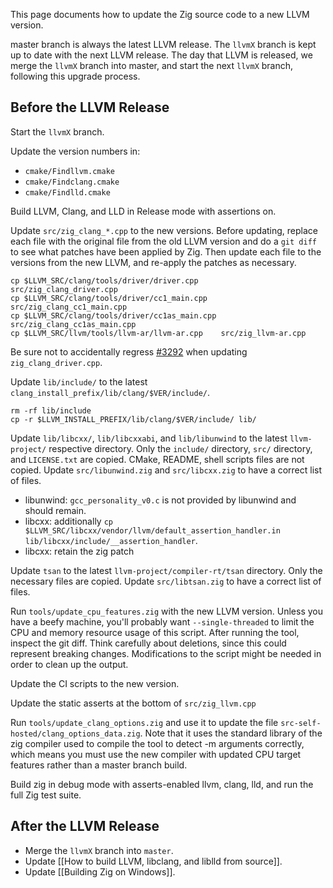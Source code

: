 This page documents how to update the Zig source code to a new LLVM version.

master branch is always the latest LLVM release. The `llvmX` branch is kept up to date with the next LLVM release. The day that LLVM is released, we merge the `llvmX` branch into master, and start the next `llvmX` branch, following this upgrade process. 

## Before the LLVM Release

Start the `llvmX` branch.

Update the version numbers in:
- `cmake/Findllvm.cmake`
- `cmake/Findclang.cmake`
- `cmake/Findlld.cmake`

Build LLVM, Clang, and LLD in Release mode with assertions on.

Update `src/zig_clang_*.cpp` to the new versions. Before updating, replace each
file with the original file from the old LLVM version and do a `git diff` to
see what patches have been applied by Zig. Then update each file to the
versions from the new LLVM, and re-apply the patches as necessary.

```
cp $LLVM_SRC/clang/tools/driver/driver.cpp     src/zig_clang_driver.cpp
cp $LLVM_SRC/clang/tools/driver/cc1_main.cpp   src/zig_clang_cc1_main.cpp
cp $LLVM_SRC/clang/tools/driver/cc1as_main.cpp src/zig_clang_cc1as_main.cpp
cp $LLVM_SRC/llvm/tools/llvm-ar/llvm-ar.cpp    src/zig_llvm-ar.cpp
```

Be sure not to accidentally regress
[#3292](https://github.com/ziglang/zig/pull/3292) when updating
`zig_clang_driver.cpp`.

Update `lib/include/` to the latest `clang_install_prefix/lib/clang/$VER/include/`.

```
rm -rf lib/include
cp -r $LLVM_INSTALL_PREFIX/lib/clang/$VER/include/ lib/
```

Update `lib/libcxx/`, `lib/libcxxabi`, and `lib/libunwind` to the latest
`llvm-project/` respective directory. Only the `include/` directory, `src/`
directory, and `LICENSE.txt` are copied. CMake, README, shell scripts files are
not copied. Update `src/libunwind.zig` and `src/libcxx.zig` to have a correct
list of files.
- libunwind: `gcc_personality_v0.c` is not provided by libunwind and should remain.
- libcxx: additionally `cp $LLVM_SRC/libcxx/vendor/llvm/default_assertion_handler.in lib/libcxx/include/__assertion_handler`.
- libcxx: retain the zig patch

Update `tsan` to the latest `llvm-project/compiler-rt/tsan` directory. Only the
necessary files are copied. Update `src/libtsan.zig` to have a correct list of
files.

Run `tools/update_cpu_features.zig` with the new LLVM version. Unless you have
a beefy machine, you'll probably want `--single-threaded` to limit the CPU and
memory resource usage of this script. After running the tool, inspect the git
diff. Think carefully about deletions, since this could represent breaking
changes. Modifications to the script might be needed in order to clean up the
output.

Update the CI scripts to the new version.

Update the static asserts at the bottom of `src/zig_llvm.cpp`

Run `tools/update_clang_options.zig` and use it to update the file
`src-self-hosted/clang_options_data.zig`. Note that it uses the standard
library of the zig compiler used to compile the tool to detect -m arguments
correctly, which means you must use the new compiler with updated CPU target
features rather than a master branch build.

Build zig in debug mode with asserts-enabled llvm, clang, lld, and run the full Zig test suite.

## After the LLVM Release

 * Merge the `llvmX` branch into `master`.
 * Update [[How to build LLVM, libclang, and liblld from source]].
 * Update [[Building Zig on Windows]].

